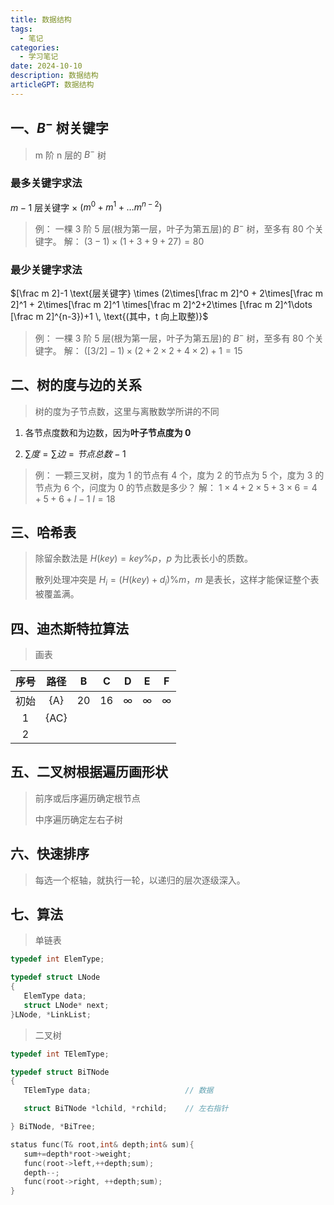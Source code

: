 ```yaml
---
title: 数据结构
tags:
  - 笔记
categories:
  - 学习笔记
date: 2024-10-10
description: 数据结构
articleGPT: 数据结构
---
```


## 一、$B^-$ 树关键字

>m 阶 n 层的 $B^-$ 树

### 最多关键字求法

$m-1$ 层关键字 $\times$ $(m^0 + m^1 + \dots m^{n-2})$

>例：
>一棵 3 阶 5 层(根为第一层，叶子为第五层)的 $B^-$ 树，至多有 80 个关键字。
>解：
>$(3-1)\times(1+3+9+27)=80$

### 最少关键字求法

$[\frac m 2]-1 \text{层关键字} \times (2\times[\frac m 2]^0 + 2\times[\frac m 2]^1 + 2\times[\frac m 2]^1 \times[\frac m 2]^2+2\times [\frac m 2]^1\dots [\frac m 2]^{n-3})+1 \, \text{(其中，t 向上取整)}$
>例：
>一棵 3 阶 5 层(根为第一层，叶子为第五层)的 $B^-$ 树，至多有 80 个关键字。
>解：
>$([3/2]-1)\times(2+2\times2+4\times2)+1=15$

## 二、树的度与边的关系

>树的度为子节点数，这里与离散数学所讲的不同

1. 各节点度数和为边数，因为**叶子节点度为 0**

2. $\sum 度 = \sum 边 = 节点总数 - 1$

> 例：
> 一颗三叉树，度为 1 的节点有 4 个，度为 2 的节点为 5 个，度为 3 的节点为 6 个，问度为 0 的节点数是多少？
> 解：
> $1\times 4+2 \times 5+3\times 6 = 4+5+6+l - 1$
> $l=18$

## 三、哈希表

> 除留余数法是 $H(key)=key\%p$，$p$ 为比表长小的质数。
>
> 散列处理冲突是 $H_i=(H(key)+d_i)\%m$，$m$ 是表长，这样才能保证整个表被覆盖满。

## 四、迪杰斯特拉算法

>画表

| 序号  |  路径  |  B  |  C  |    D     |    E     |    F     |
| :-: | :--: | :-: | :-: | :------: | :------: | :------: |
| 初始  | {A}  | 20  | 16  | $\infty$ | $\infty$ | $\infty$ |
|  1  | {AC} |     |     |          |          |          |
|  2  |      |     |     |          |          |          |

## 五、二叉树根据遍历画形状

>前序或后序遍历确定根节点
>
>中序遍历确定左右子树

## 六、快速排序

>每选一个枢轴，就执行一轮，以递归的层次逐级深入。

## 七、算法

> 单链表

```cpp
typedef int ElemType;

typedef struct LNode
{
   ElemType data;
   struct LNode* next;
}LNode, *LinkList;
```

> 二叉树

```cpp
typedef int TElemType;

typedef struct BiTNode
{
   TElemType data;                     // 数据

   struct BiTNode *lchild, *rchild;    // 左右指针

} BiTNode, *BiTree;
```

```c
status func(T& root,int& depth;int& sum){
   sum+=depth*root->weight;
   func(root->left,++depth;sum);
   depth--;
   func(root->right, ++depth;sum);
}
```
